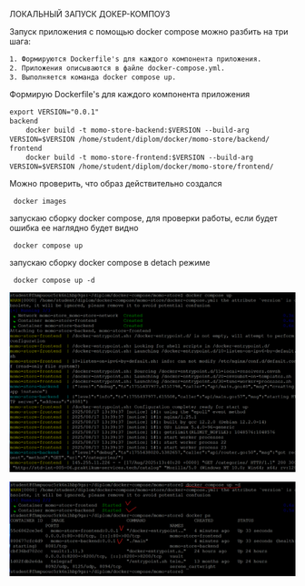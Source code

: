 ЛОКАЛЬНЫЙ ЗАПУСК ДОКЕР-КОМПОУЗ

Запуск приложения с помощью docker compose можно разбить на три шага:
    
    1. Формируются Dockerfile's для каждого компонента приложения.
    2. Приложения описываются в файле docker-compose.yml.
    3. Выполняется команда docker compose up.

Формирую Dockerfile's для каждого компонента приложения

	export VERSION="0.0.1"
	backend
		docker build -t momo-store-backend:$VERSION --build-arg VERSION=$VERSION /home/student/diplom/docker/momo-store/backend/
	frontend
		docker build -t momo-store-frontend:$VERSION --build-arg VERSION=$VERSION /home/student/diplom/docker/momo-store/frontend/

Можно проверить, что образ действительно создался
	
     docker images

запускаю сборку docker compose, для проверки работы, если будет ошибка ее наглядно будет видно

     docker compose up

запускаю сборку docker compose в detach режиме
  
     docker compose up -d


![ЛОКАЛЬНЫЙ ЗАПУСК ДОКЕР-КОМПОУЗ](img/1.png?raw=true "Title")
     

![ЛОКАЛЬНЫЙ ЗАПУСК ДОКЕР-КОМПОУЗ](img/4.png?raw=true "Title")

